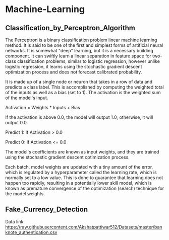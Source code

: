# Machine-Learning

## Classification_by_Perceptron_Algorithm

The Perceptron is a binary classification problem linear machine learning method.
It is said to be one of the first and simplest forms of artificial neural networks. It is somewhat "deep" learning, but it is a necessary building component.
It can swiftly learn a linear separation in feature space for two-class classification problems, similar to logistic regression, however unlike logistic regression, it learns using the stochastic gradient descent optimization process and does not forecast calibrated probability.

It is made up of a single node or neuron that takes in a row of data and predicts a class label. This is accomplished by computing the weighted total of the inputs as well as a bias (set to 1). The activation is the weighted sum of the model's input.

Activation = Weights * Inputs + Bias

If the activation is above 0.0, the model will output 1.0; otherwise, it will output 0.0.

Predict 1: If Activation > 0.0

Predict 0: If Activation <= 0.0

The model's coefficients are known as input weights, and they are trained using the stochastic gradient descent optimization process.

Each batch, model weights are updated with a tiny amount of the error, which is regulated by a hyperparameter called the learning rate, which is normally set to a low value. This is done to guarantee that learning does not happen too rapidly, resulting in a potentially lower skill model, which is known as premature convergence of the optimization (search) technique for the model weights.

## Fake_Currency_Detection

Data link: https://raw.githubusercontent.com/Akshatpattiwar512/Datasets/master/banknote_authentication.csv
